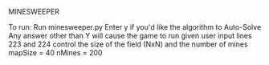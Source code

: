 MINESWEEPER

To run: 
Run minesweeper.py 
Enter y if you'd like the algorithm to Auto-Solve
Any answer other than Y will cause the game to run given user input
lines 223 and 224 control the size of the field (NxN) and the number of mines
    mapSize = 40
    nMines = 200